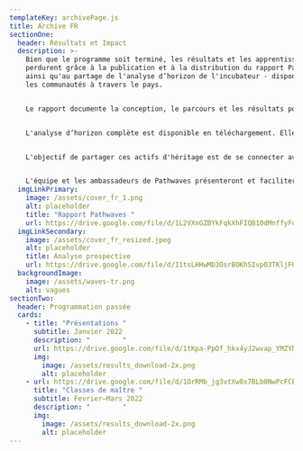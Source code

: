 ```yaml
---
templateKey: archivePage.js
title: Archive FR
sectionOne:
  header: Résultats et Impact
  description: >-
    Bien que le programme soit terminé, les résultats et les apprentissages
    perdurent grâce à la publication et à la distribution du rapport Pathwaves,
    ainsi qu'au partage de l'analyse d’horizon de l'incubateur - disponible pour
    les communautés à travers le pays.


    Le rapport documente la conception, le parcours et les résultats pour les participants.


    L'analyse d’horizon complète est disponible en téléchargement. Elle a fourni aux participants une compréhension des moteurs numériques de changement et des tendances, ainsi que les changements sociaux, technologiques, environnementaux, économiques, politiques, de valeurs et juridiques qui influencent l'avenir de la musique. Cette analyse concerne le Canada et d'autres marchés à travers le monde.


    L'objectif de partager ces actifs d'héritage est de se connecter avec les communautés à travers le pays dans l'espoir qu'elles soient inspirées par les résultats et qu'elles soient incitées à poursuivre les conversations.


    L'équipe et les ambassadeurs de Pathwaves présenteront et faciliteront désormais des ateliers lors de conférences et d'événements à travers le pays. Si vous êtes intéressé par un partenariat avec nous, veuillez nous contacter !
  imgLinkPrimary:
    image: /assets/cover_fr_1.png
    alt: placeholder
    title: "Rapport Pathwaves "
    url: https://drive.google.com/file/d/1L2VXnGZBYkFqkXhFIQB10dMnffyFdpjo/view?usp=sharing
  imgLinkSecondary:
    image: /assets/cover_fr_resized.jpeg
    alt: placeholder
    title: Analyse prospective
    url: https://drive.google.com/file/d/11tsLHHwMD3OsrBOKhSIvpO3TKljFGjDO/view?usp=sharing
  backgroundImage:
    image: /assets/waves-tr.png
    alt: vagues
sectionTwo:
  header: Programmation passée
  cards:
    - title: "Présentations "
      subtitle: Janvier 2022
      description: "        "
      url: https://drive.google.com/file/d/1tKpa-PpOf_hkx4yJ2wvap_YMZYNmON1F/view?usp=sharing
      img:
        image: /assets/results_download-2x.png
        alt: placeholder
    - url: https://drive.google.com/file/d/1OrRMb_jg3vtXw8x7BLb0NwPcFCESJvE7/view?usp=sharing
      title: "Classes de maître "
      subtitle: Fevrier—Mars 2022
      description: "        "
      img:
        image: /assets/results_download-2x.png
        alt: placeholder
---
```

